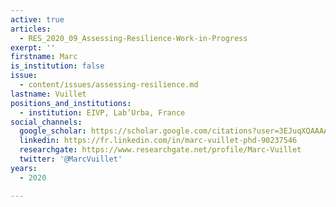 ```yaml
---
active: true
articles:
  - RES_2020_09_Assessing-Resilience-Work-in-Progress
exerpt: ''
firstname: Marc
is_institution: false
issue:
  - content/issues/assessing-resilience.md
lastname: Vuillet
positions_and_institutions:
  - institution: EIVP, Lab’Urba, France
social_channels:
  google_scholar: https://scholar.google.com/citations?user=3EJuqXQAAAAJ&hl=fr
  linkedin: https://fr.linkedin.com/in/marc-vuillet-phd-90237546
  researchgate: https://www.researchgate.net/profile/Marc-Vuillet
  twitter: '@MarcVuillet'
years:
  - 2020

---
```

